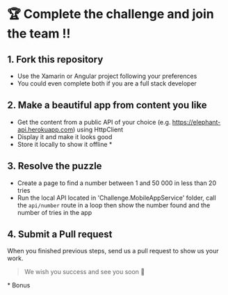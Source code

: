 # 🏆 Complete the challenge and join the team !!
## 1. Fork this repository

- Use the Xamarin or Angular project following your preferences
- You could even complete both if you are a full stack developer

## 2. Make a beautiful app from content you like

- Get the content from a public API of your choice (e.g. https://elephant-api.herokuapp.com) using HttpClient
- Display it and make it looks good
- Store it locally to show it offline *

## 3. Resolve the puzzle

- Create a page to find a number between 1 and 50 000 in less than 20 tries
- Run the local API located in 'Challenge.MobileAppService' folder, call the `api/number` route in a loop then show the number found and the number of tries in the app

## 4. Submit a Pull request

When you finished previous steps, send us a pull request to show us your work.

> We wish you success and see you soon 🎉

\* Bonus
